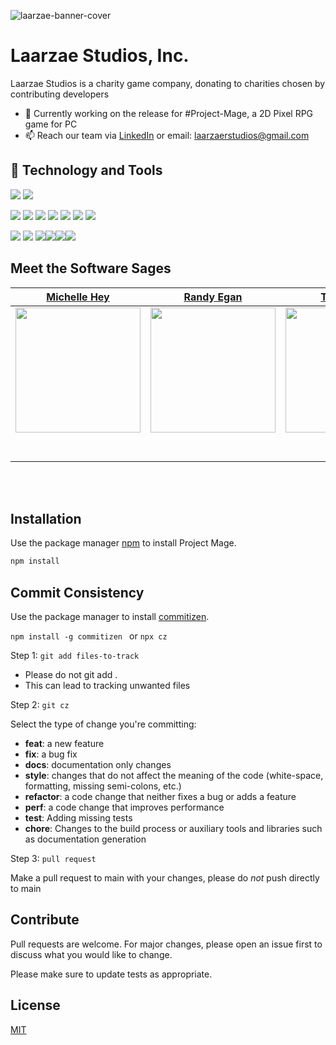 
![laarzae-banner-cover](https://user-images.githubusercontent.com/48541701/111183843-ba248700-8586-11eb-8ce8-6471e75b6bb9.png)

# Laarzae Studios, Inc.
Laarzae Studios is a charity game company, donating to charities chosen by contributing developers

  - 🌱 Currently working on the release for #Project-Mage, a 2D Pixel RPG game for PC
  - 📫 Reach our team via [LinkedIn](https://www.linkedin.com/in/laarzaestudios) or email: laarzaerstudios@gmail.com

## 🔧 Technology and Tools

![](https://img.shields.io/badge/OS-Windows-informational?style=flat&logo=linux&logoColor=black&color=082F60)    ![](https://img.shields.io/badge/Editor-VS_Code-informational?style=flat&logo=intellij-idea&logoColor=white&color=082F60)    

![](https://img.shields.io/badge/Code-React-informational?style=flat&logo=react&logoColor=white&color=86ACE5) ![](https://img.shields.io/badge/Code-JavaScript-informational?style=flat&logo=javascript&logoColor=white&color=86ACE5) ![](https://img.shields.io/badge/Code-Node-informational?style=flat&logo=javascript&logoColor=white&color=86ACE5)
![](https://img.shields.io/badge/Code-Unity-informational?style=flat&logo=unity&logoColor=white&color=86ACE5) ![](https://img.shields.io/badge/Code-HTML-informational?style=flat&logo=html5&logoColor=white&color=86ACE5) ![](https://img.shields.io/badge/Code-Express-informational?style=flat&logo=javascript&logoColor=white&color=86ACE5) ![](https://img.shields.io/badge/Code-RDMS-informational?style=flat&logo=rdms&logoColor=white&color=86ACE5)

![](https://img.shields.io/badge/Tools-PostgreSQL-informational?style=flat&logo=postgresql&logoColor=white&color=9081AC) ![](https://img.shields.io/badge/Tools-SQLite3-informational?style=flat&logo=sqlite&logoColor=white&color=9081AC) ![](https://img.shields.io/badge/Tools-Insomnia-informational?style=flat&logo=insomnia&logoColor=white&color=9081AC)![](https://img.shields.io/badge/Tools-Illustrator-informational?style=flat&logo=insomnia&logoColor=white&color=9081AC)![](https://img.shields.io/badge/Tools-Procreate-informational?style=flat&logo=insomnia&logoColor=white&color=9081AC)![](https://img.shields.io/badge/Tools-Invision-informational?style=flat&logo=insomnia&logoColor=white&color=9081AC)


## Meet the Software Sages

|                                                      [Michelle Hey](https://github.com/heymichelle)                                                       |                                                       [Randy Egan](https://github.com/clydefrog04)                                                        |                                                      [Tim Mitzen](https://github.com/timMitzen)                                                       |                                                       [Ben Solt](https://github.com/bensolt)                                                                                                          |                                                        [Nick Watson](https://github.com/ngwatso)                                                                                                          |                                                        [Tawnya Wessar](https://github.com/tdubs42)                                                                                                          |
| :-----------------------------------------------------------------------------------------------------------------------------------------: | :-------------------------------------------------------------------------------------------------------------------------------------------: | :-----------------------------------------------------------------------------------------------------------------------------------------: | :-------------------------------------------------------------------------------------------------------------------------------------------: | :-------------------------------------------------------------------------------------------------------------------------------------------: | :-------------------------------------------------------------------------------------------------------------------------------------------: | 
| [<img src="https://ca.slack-edge.com/ESZCHB482-W012JQ1BDMH-b1977eb80ade-512" width = "200" />](https://github.com/HeyMichelle) | [<img src="https://avatars.githubusercontent.com/u/31398520?s=400&u=f49f737c2fa710de0bb74154b1d2a977d4a12122&v=4" width = "200" />](https://github.com/clydefrog04) | [<img src="https://avatars.githubusercontent.com/u/45426633?s=400&u=143d5f73cf61f8c5309d3c362a072e0f9a58f74f&v=4" width = "200" />](https://github.com/timmitzen) | [<img src="https://avatars.githubusercontent.com/u/52627840?s=400&u=5b0407b2b03c8d2c33ec7d378f42bc104ed663b5&v=4" width = "200" />](https://github.com/bensolt) | [<img src="https://media-exp1.licdn.com/dms/image/C4E03AQFKZyJ7XLvKpQ/profile-displayphoto-shrink_400_400/0/1612837856418?e=1621468800&v=beta&t=YDWbr5EtNDjlmwRNolJYxjKKQG12Bbu8batMbVhvc6o" width = "200" />](https://github.com/ngwatso) | [<img src="https://media-exp1.licdn.com/dms/image/C5603AQHCy2Un9inZiw/profile-displayphoto-shrink_400_400/0/1611859304645?e=1621468800&v=beta&t=VWw-TWNY0FdpiFPOdmyC5RivxAUKa8MhffLs47Ftw1E" width = "200" />](https://github.com/tdubs42) | 
|                                [<img src="https://github.com/favicon.ico" width="15"> ](https://github.com/heymichelle)                                |                            [<img src="https://github.com/favicon.ico" width="15"> ](https://github.com/clydefrog04)                             |                          [<img src="https://github.com/favicon.ico" width="15"> ](https://github.com/timmitzen)                           |                          [<img src="https://github.com/favicon.ico" width="15"> ](https://github.com/bensolt)                           |                           [<img src="https://github.com/favicon.ico" width="15"> ](https://github.com/ngwatso)                           |                           [<img src="https://github.com/favicon.ico" width="15"> ](https://github.com/ngwatso)                           |                                                    |
|                [ <img src="https://static.licdn.com/sc/h/al2o9zrvru7aqj8e1x2rzsrca" width="15"> ](https://www.linkedin.com/in/hey-michelle/)                |                 [ <img src="https://static.licdn.com/sc/h/al2o9zrvru7aqj8e1x2rzsrca" width="15"> ](https://www.linkedin.com/in/randal-egan)                 |                [ <img src="https://static.licdn.com/sc/h/al2o9zrvru7aqj8e1x2rzsrca" width="15"> ](https://www.linkedin.com/in/timmitzen)                |                 [ <img src="https://static.licdn.com/sc/h/al2o9zrvru7aqj8e1x2rzsrca" width="15"> ](https://www.linkedin.com/in/benjamin-solt)                 |                [ <img src="https://static.licdn.com/sc/h/al2o9zrvru7aqj8e1x2rzsrca" width="15"> ](https://www.linkedin.com/nick-watson-a6aa7174)                |                [ <img src="https://static.licdn.com/sc/h/al2o9zrvru7aqj8e1x2rzsrca" width="15"> ](https://www.linkedin.com/tdubs42)                |

<br>
<br>

## Installation

Use the package manager [npm](https://npmjs.com) to install Project Mage.

```bash
npm install
```

## Commit Consistency
Use the package manager to install [commitizen](https://npmjs.com/package/commitizen).

```npm install -g commitizen ``` or ``` npx cz ```

Step 1: ```git add files-to-track```
- Please do not git add .
- This can lead to tracking unwanted files

Step 2: ```git cz```

Select the type of change you're committing: 
- **feat**: a new feature
- **fix**: a bug fix
- **docs**: documentation only changes
- **style**: changes that do not affect the meaning of the code (white-space, formatting, missing semi-colons, etc.)
- **refactor**: a code change that neither fixes a bug or adds a feature
- **perf**: a code change that improves performance
- **test**: Adding missing tests
- **chore**: Changes to the build process or auxiliary tools and libraries such as documentation generation

Step 3: ```pull request```

Make a pull request to main with your changes, please do *not* push directly to main

## Contribute

Pull requests are welcome. For major changes, please open an issue first to discuss what you would like to change.

Please make sure to update tests as appropriate.

## License
[MIT](https://choosealicense.com/licenses/mit/)
